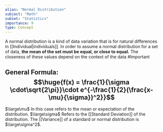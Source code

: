 ```yaml
---
alias: "Normal Distribution"
subject: "Math"
subset: "Statistics"
importance: 9
type: Concept
---
```


A normal distribution is a kind of data variation that is for natural differences in [[Individual|individuals]]. In order to assume a normal distribution for a set of data, **the mean of the set must be equal, or close to equal.** The closeness of these values depend on the context of the data #Important 

## General Formula: $$\huge{f(x) = \frac{1}{\sigma \cdot\sqrt{2\pi}}\cdot e^{-\frac{1}{2}(\frac{x-\mu}{\sigma})^2}}$$
$\large\mu$ In this case refers to the mean or expectation of the distribution.
$\large\sigma$ Refers to the [[Standard Deviation]] of the distribution.
The [[Variance]] of a standard or normal distribution is $\large\sigma^2$.
